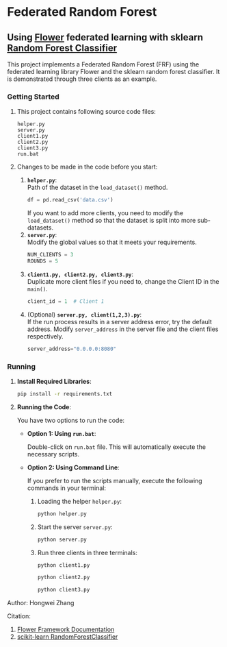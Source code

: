 # Federated Random Forest
## Using [Flower](https://flower.dev/docs/framework/index.html) federated learning with sklearn [Random Forest Classifier](https://scikit-learn.org/stable/modules/generated/sklearn.ensemble.RandomForestClassifier.html) 
This project implements a Federated Random Forest (FRF) using the federated learning library Flower and the sklearn random forest classifier. It is demonstrated through three clients as an example.


### Getting Started
1. This project contains following source code files:
    ```
    helper.py
    server.py
    client1.py
    client2.py
    client3.py
    run.bat
    ```

2. Changes to be made in the code before you start:

   1. **`helper.py`**:  
    Path of the dataset in the `load_dataset()` method.
      ```python
      df = pd.read_csv('data.csv')
      ```
      If you want to add more clients, you need to modify the `load_dataset()` method so that the dataset is split into more sub-datasets.
   2. **`server.py`**:  
    Modify the global values so that it meets your requirements.
      ```python
      NUM_CLIENTS = 3
      ROUNDS = 5
      ```
   3. **`client1.py, client2.py, client3.py`**:  
    Duplicate more client files if you need to, change the Client ID in the `main()`.
      ```python
      client_id = 1  # Client 1
      ```
   4. (Optional) **`server.py, client(1,2,3).py`**:   
    If the run process results in a server address error, try the default address. Modify `server_address` in the server file and the client files respectively.
      ```python
      server_address="0.0.0.0:8080"
      ```
   
    


### Running

1. **Install Required Libraries**:
   ```bash
   pip install -r requirements.txt
   ```
2. **Running the Code**:

    You have two options to run the code:

   - **Option 1: Using `run.bat`**:

     Double-click on `run.bat` file. This will automatically execute the necessary scripts.

   - **Option 2: Using Command Line**:

     If you prefer to run the scripts manually, execute the following commands in your terminal:

     1. Loading the helper `helper.py`:
        ```bash
        python helper.py
        ```
     2. Start the server `server.py`:
        ```bash
        python server.py
        ```
     3. Run three clients in three terminals:
        ```bash
        python client1.py
        ```
        ```bash
        python client2.py
        ```
        ```bash
        python client3.py
        ```



Author: Hongwei Zhang

Citation:   
1. [Flower Framework Documentation](https://flower.dev/docs/framework/index.html)   
2. [scikit-learn RandomForestClassifier](https://scikit-learn.org/stable/modules/generated/sklearn.ensemble.RandomForestClassifier.html)